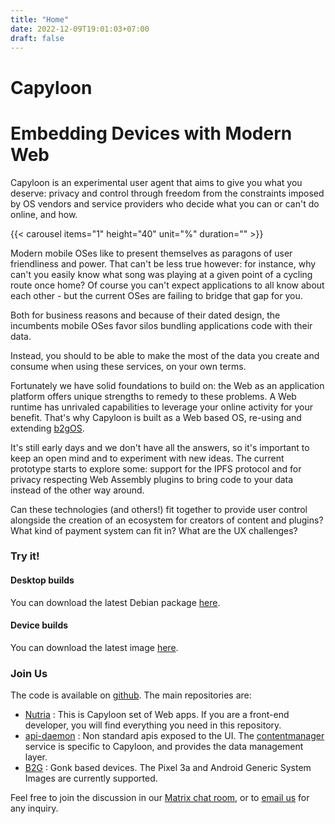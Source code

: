 ```yaml
---
title: "Home"
date: 2022-12-09T19:01:03+07:00
draft: false
---
```


# Capyloon

# Embedding Devices with Modern Web

Capyloon is an experimental user agent that aims to give you what you deserve: privacy and control through freedom from the constraints imposed by OS vendors and service providers who decide what you can or can't do online, and how.

{{< carousel items="1" height="40" unit="%" duration="" >}}

Modern mobile OSes like to present themselves as paragons of user friendliness and power. That can't be less true however: for instance, why can't you easily know what song was playing at a given point of a cycling route once home? Of course you can't expect applications to all know about each other - but the current OSes are failing to bridge that gap for you.

Both for business reasons and because of their dated design, the incumbents mobile OSes favor silos bundling applications code with their data.

Instead, you should to be able to make the most of the data you create and consume when using these services, on your own terms.

Fortunately we have solid foundations to build on: the Web as an application platform offers unique strengths to remedy to these problems. A Web runtime has unrivaled capabilities to leverage your online activity for your benefit. That's why Capyloon is built as a Web based OS, re-using and extending [b2gOS](https://github.com/b2gOS).

It's still early days and we don't have all the answers, so it's important to keep an open mind and to experiment with new ideas. The current prototype starts to explore some: support for the IPFS protocol and for privacy respecting Web Assembly plugins to bring code to your data instead of the other way around.

Can these technologies (and others!) fit together to provide user control alongside the creation of an ecosystem for creators of content and plugins? What kind of payment system can fit in? What are the UX challenges?

### Try it!

#### Desktop builds

You can download the latest Debian package [here](packages).

#### Device builds

You can download the latest image [here](packages).

### Join Us

The code is available on [github](https://github.com/capyloon). The main repositories are:

- [Nutria](https://github.com/capyloon/nutria) : This is Capyloon set of Web apps. If you are a front-end developer, you will find everything you need in this repository.
- [api-daemon](https://github.com/capyloon/api-daemon) : Non standard apis exposed to the UI. The [contentmanager](https://github.com/capyloon/api-daemon/tree/main/services/contentmanager) service is specific to Capyloon, and provides the data management layer.
- [B2G](https://github.com/capyloon/B2G) : Gonk based devices. The Pixel 3a and Android Generic System Images are currently supported.

Feel free to join the discussion in our [Matrix chat room](https://matrix.to/#/#capyloon:matrix.org), or to [email us](mailto:contact@capyloon.org) for any inquiry.
